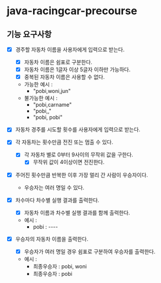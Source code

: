 # java-racingcar-precourse

## 기능 요구사항

- [X] 경주할 자동차 이름을 사용자에게 입력으로 받는다.
  - [X] 자동차 이름은 쉼표로 구분한다.
  - [x] 자동차 이름은 1글자 이상 5글자 이하만 가능하다.
  - [X] 중복된 자동차 이름은 사용할 수 없다.
  - 가능한 예시 : 
    - "pobi,woni,jun"
  - 불가능한 예시 :
    - "pobi,carname"
    - "pobi,,"
    - "pobi, pobi"
- [X] 자동차 경주를 시도할 횟수를 사용자에게 입력으로 받는다.

- [X] 각 자동차는 횟수만큼 전진 또는 멈출 수 있다. 
    - [X] 각 자동차 별로 0부터 9사이의 무작위 값을 구한다.
        - [X] 무작위 값이 4이상이면 전진한다.
- [X] 주어진 횟수만큼 반복한 이후 가장 멀리 간 사람이 우승자이다.
  - 우승자는 여러 명일 수 있다.

- [X] 차수마다 차수별 실행 결과를 출력한다.
  - [X] 자동차 이름과 차수별 실행 결과를 함께 출력한다.
  - 예시 :
    - pobi : ----
- [X] 우승자의 자동차 이름을 출력한다.
  - [X] 우승자가 여러 명일 경우 쉼표로 구분하여 우승자를 출력한다.
  - 예시 :
    - 최종우승자 : pobi, woni
    - 최종우승자 : pobi